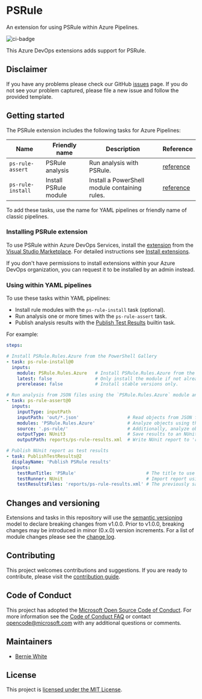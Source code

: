 # PSRule

An extension for using PSRule within Azure Pipelines.

![ci-badge]

This Azure DevOps extensions adds support for PSRule.

## Disclaimer

If you have any problems please check our GitHub [issues] page.
If you do not see your problem captured, please file a new issue and follow the provided template.

## Getting started

The PSRule extension includes the following tasks for Azure Pipelines:

Name                | Friendly name   | Description | Reference
----                | -------------   | ----------- | ---------
`ps-rule-assert`    | PSRule analysis | Run analysis with PSRule. | [reference][ps-rule-assert]
`ps-rule-install`   | Install PSRule module | Install a PowerShell module containing rules. | [reference][ps-rule-install]

To add these tasks, use the name for YAML pipelines or friendly name of classic pipelines.

### Installing PSRule extension

To use PSRule within Azure DevOps Services, install the [extension] from the [Visual Studio Marketplace][extension].
For detailed instructions see [Install extensions][extension-install].

If you don't have permissions to install extensions within your Azure DevOps organization,
you can request it to be installed by an admin instead.

### Using within YAML pipelines

To use these tasks within YAML pipelines:

- Install rule modules with the `ps-rule-install` task (optional).
- Run analysis one or more times with the `ps-rule-assert` task.
- Publish analysis results with the [Publish Test Results](https://docs.microsoft.com/en-us/azure/devops/pipelines/tasks/test/publish-test-results?view=azure-devops&tabs=yaml) builtin task.

For example:

```yaml
steps:

# Install PSRule.Rules.Azure from the PowerShell Gallery
- task: ps-rule-install@0
  inputs:
    module: PSRule.Rules.Azure   # Install PSRule.Rules.Azure from the PowerShell Gallery.
    latest: false                # Only install the module if not already installed.
    prerelease: false            # Install stable versions only.

# Run analysis from JSON files using the `PSRule.Rules.Azure` module and custom rules from `.ps-rule/`.
- task: ps-rule-assert@0
  inputs:
    inputType: inputPath
    inputPath: 'out/*.json'                  # Read objects from JSON files in 'out/'.
    modules: 'PSRule.Rules.Azure'            # Analyze objects using the rules within the PSRule.Rules.Azure PowerShell module.
    source: '.ps-rule/'                      # Additionally, analyze object using custom rules from '.ps-rule/'.
    outputType: NUnit3                       # Save results to an NUnit report
    outputPath: reports/ps-rule-results.xml  # Write NUnit report to 'reports/ps-rule-results.xml'.

# Publish NUnit report as test results
- task: PublishTestResults@2
  displayName: 'Publish PSRule results'
  inputs:
    testRunTitle: 'PSRule'                          # The title to use for the test run.
    testRunner: NUnit                               # Import report using the NUnit format.
    testResultsFiles: 'reports/ps-rule-results.xml' # The previously saved NUnit report.
```

## Changes and versioning

Extensions and tasks in this repository will use the [semantic versioning](http://semver.org/) model to declare breaking changes from v1.0.0.
Prior to v1.0.0, breaking changes may be introduced in minor (0.x.0) version increments.
For a list of module changes please see the [change log].

## Contributing

This project welcomes contributions and suggestions.
If you are ready to contribute, please visit the [contribution guide].

## Code of Conduct

This project has adopted the [Microsoft Open Source Code of Conduct](https://opensource.microsoft.com/codeofconduct/).
For more information see the [Code of Conduct FAQ](https://opensource.microsoft.com/codeofconduct/faq/)
or contact [opencode@microsoft.com](mailto:opencode@microsoft.com) with any additional questions or comments.

## Maintainers

- [Bernie White](https://github.com/BernieWhite)

## License

This project is [licensed under the MIT License][license].

[issues]: https://github.com/BernieWhite/PSRule-pipelines/issues
[ci-badge]: https://dev.azure.com/bewhite/PSRule-pipelines/_apis/build/status/PSRule-pipelines-CI?branchName=master
[extension]: https://marketplace.visualstudio.com/items?itemName=bewhite.ps-rule
[extension-install]: https://docs.microsoft.com/en-us/azure/devops/marketplace/install-extension?view=azure-devops&tabs=browser
[ps-rule-assert]: https://github.com/BernieWhite/PSRule-pipelines/blob/master/docs/tasks.md#ps-rule-assert
[ps-rule-install]: https://github.com/BernieWhite/PSRule-pipelines/blob/master/docs/tasks.md#ps-rule-install
[contribution guide]: https://github.com/BernieWhite/PSRule-pipelines/blob/master/CONTRIBUTING.md
[change log]: https://github.com/BernieWhite/PSRule-pipelines/blob/master/CHANGELOG.md
[license]: https://github.com/BernieWhite/PSRule-pipelines/blob/master/LICENSE
